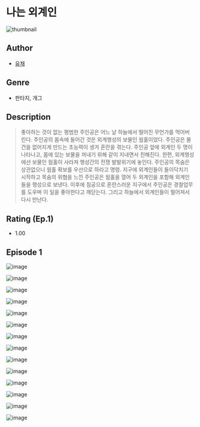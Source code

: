 # 나는 외계인
![thumbnail](https://image-comic.pstatic.net/user_contents_data/challenge_comic/2023/05/23/upload_7149800005203015991_480x623.jpeg)

## Author
- [유채](https://comic.naver.com/artistTitle?id=366963)

## Genre
- 판타지, 개그

## Description
> 좋아하는 것이 없는 평범한 주인공은 어느 날 하늘에서 떨어진 무언가를 먹어버린다. 주인공의 몸속에 들어간 것은 외계행성의 보물인 웜홀이었다. 주인공은 물건을 없어지게 만드는 초능력이 생겨 혼란을 겪는다. 주인공 앞에 외계인 두 명이 나타나고, 몸에 있는 보물을 꺼내기 위해 같이 지내면서 친해진다. 한편, 외계행성에선 보물인 웜홀이 사라져 행성간의 전쟁 발발위기에 놓인다. 주인공의 목숨은 상관없으니 웜홀 확보를 우선으로 하라고 명령. 지구에 외계인들이 들이닥치기 시작하고 목숨의 위협을 느낀 주인공은 웜홀을 열어 두 외계인을 포함해 외계인들을 행성으로 보낸다. 이후에 침공으로 혼란스러운 지구에서 주인공은 경찰업무를 도우며 이 일을 좋아한다고 깨닫는다. 그리고 하늘에서 외계인들이 떨어져서 다시 만난다.


## Rating (Ep.1)
- 1.00

## Episode 1
![image](https://image-comic.pstatic.net/user_contents_data/challenge_comic/2023/05/23/366963/upload_3703704245518088290.jpeg)

![image](https://image-comic.pstatic.net/user_contents_data/challenge_comic/2023/05/23/366963/upload_7149240346019575137.jpeg)

![image](https://image-comic.pstatic.net/user_contents_data/challenge_comic/2023/05/23/366963/upload_7220226095837503794.jpeg)

![image](https://image-comic.pstatic.net/user_contents_data/challenge_comic/2023/05/23/366963/upload_7089850417843024741.jpeg)

![image](https://image-comic.pstatic.net/user_contents_data/challenge_comic/2023/05/23/366963/upload_7017561918582173797.jpeg)

![image](https://image-comic.pstatic.net/user_contents_data/challenge_comic/2023/05/23/366963/upload_3834028267135120228.jpeg)

![image](https://image-comic.pstatic.net/user_contents_data/challenge_comic/2023/05/23/366963/upload_7075824829281547873.jpeg)

![image](https://image-comic.pstatic.net/user_contents_data/challenge_comic/2023/05/23/366963/upload_3835205831908275302.jpeg)

![image](https://image-comic.pstatic.net/user_contents_data/challenge_comic/2023/05/23/366963/upload_3919927423938998325.jpeg)

![image](https://image-comic.pstatic.net/user_contents_data/challenge_comic/2023/05/23/366963/upload_7089568728993849699.jpeg)

![image](https://image-comic.pstatic.net/user_contents_data/challenge_comic/2023/05/23/366963/upload_3472900077523448164.jpeg)

![image](https://image-comic.pstatic.net/user_contents_data/challenge_comic/2023/05/23/366963/upload_7233171750739403828.jpeg)

![image](https://image-comic.pstatic.net/user_contents_data/challenge_comic/2023/05/23/366963/upload_7291948154111603510.jpeg)

![image](https://image-comic.pstatic.net/user_contents_data/challenge_comic/2023/05/23/366963/upload_3487300381281892706.jpeg)
